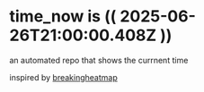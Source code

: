 # time_now is (( 2025-06-26T21:00:00.408Z ))

an automated repo that shows the currnent time

inspired by [breakingheatmap](https://github.com/breakingheatmap/breakingheatmap)